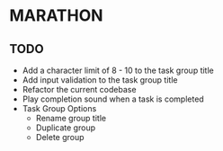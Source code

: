# MARATHON

## TODO
- Add a character limit of 8 - 10 to the task group title
- Add input validation to the task group title
- Refactor the current codebase
- Play completion sound when a task is completed
- Task Group Options
    - Rename group title
    - Duplicate group
    - Delete group
